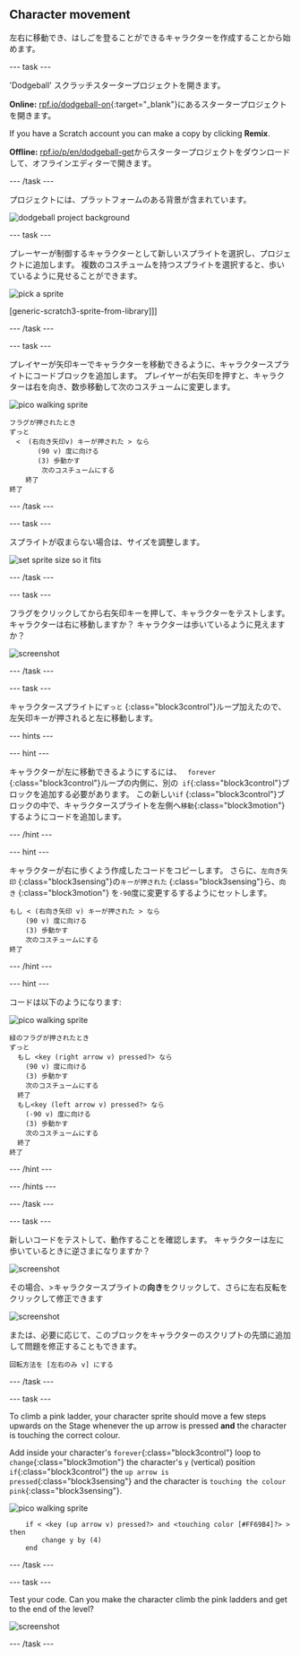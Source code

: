 ## Character movement

左右に移動でき、はしごを登ることができるキャラクターを作成することから始めます。

\--- task \---

'Dodgeball' スクラッチスタータープロジェクトを開きます。

**Online:** [rpf.io/dodgeball-on](http://rpf.io/dodgeball-on){:target="_blank"}にあるスタータープロジェクトを開きます。

If you have a Scratch account you can make a copy by clicking **Remix**.

**Offline:** [rpf.io/p/en/dodgeball-get](http://rpf.io/p/en/dodgeball-get)からスタータープロジェクトをダウンロードして、オフラインエディターで開きます。

\--- /task \---

プロジェクトには、プラットフォームのある背景が含まれています。

![dodgeball project background](images/dodge-background.png)

\--- task \---

プレーヤーが制御するキャラクターとして新しいスプライトを選択し、プロジェクトに追加します。 複数のコスチュームを持つスプライトを選択すると、歩いているように見せることができます。

![pick a sprite](images/dodge-characters.png)

[generic-scratch3-sprite-from-library]]]

\--- /task \---

\--- task \---

プレイヤーが矢印キーでキャラクターを移動できるように、キャラクタースプライトにコードブロックを追加します。 プレイヤーが右矢印を押すと、キャラクターは右を向き、数歩移動して次のコスチュームに変更します。

![pico walking sprite](images/pico_walking_sprite.png)

```blocks3
フラグが押されたとき
ずっと
　<  (右向き矢印v) キーが押された > なら
       (90 v) 度に向ける 
       (3) 歩動かす
        次のコスチュームにする
    終了
終了
```

\--- /task \---

\--- task \---

スプライトが収まらない場合は、サイズを調整します。

![set sprite size so it fits](images/dodge-sprite-size-annotated.png)

\--- /task \---

\--- task \---

フラグをクリックしてから右矢印キーを押して、キャラクターをテストします。 キャラクターは右に移動しますか？ キャラクターは歩いているように見えますか？

![screenshot](images/dodge-walking.png)

\--- /task \---

\--- task \---

キャラクタースプライトに`ずっと` {:class="block3control"}ループ加えたので、左矢印キーが押されると左に移動します。

\--- hints \---

\--- hint \---

キャラクターが左に移動できるようにするには、 ` forever` {:class="block3control"}ループの内側に、別の` if`{:class="block3control"}ブロックを追加する必要があります。 この新しい` if ` {:class="block3control"}ブロックの中で、キャラクタースプライトを左側へ`移動`{:class="block3motion"}するようにコードを追加します。

\--- /hint \---

\--- hint \---

キャラクターが右に歩くよう作成したコードをコピーします。 さらに、`左向き矢印` {:class="block3sensing"}の`キーが押された` {:class="block3sensing"}ら、`向き` {:class="block3motion"} を` -90 `度に変更するするようにセットします。

```blocks3
もし < (右向き矢印 v) キーが押された > なら
    (90 v) 度に向ける
    (3) 歩動かす
    次のコスチュームにする
終了
```

\--- /hint \---

\--- hint \---

コードは以下のようになります:

![pico walking sprite](images/pico_walking_sprite.png)

```blocks3
緑のフラグが押されたとき
ずっと
  もし <key (right arrow v) pressed?> なら
    (90 v) 度に向ける
    (3) 歩動かす
    次のコスチュームにする
  終了
  もし<key (left arrow v) pressed?> なら 
    (-90 v) 度に向ける
    (3) 歩動かす
    次のコスチュームにする
  終了
終了
```

\--- /hint \---

\--- /hints \---

\--- /task \---

\--- task \---

新しいコードをテストして、動作することを確認します。 キャラクターは左に歩いているときに逆さまになりますか？

![screenshot](images/dodge-upside-down.png)

その場合、>キャラクタースプライトの**向き**をクリックして、さらに左右反転をクリックして修正できます

![screenshot](images/dodge-left-right-annotated.png)

または、必要に応じて、このブロックをキャラクターのスクリプトの先頭に追加して問題を修正することもできます。

```blocks3
回転方法を [左右のみ v] にする
```

\--- /task \---

\--- task \---

To climb a pink ladder, your character sprite should move a few steps upwards on the Stage whenever the up arrow is pressed **and** the character is touching the correct colour.

Add inside your character's `forever`{:class="block3control"} loop to `change`{:class="block3motion"} the character's `y` (vertical) position `if`{:class="block3control"} the `up arrow is pressed`{:class="block3sensing"} and the character is `touching the colour pink`{:class="block3sensing"}.

![pico walking sprite](images/pico_walking_sprite.png)

```blocks3
    if < <key (up arrow v) pressed?> and <touching color [#FF69B4]?> > then
        change y by (4)
    end
```

\--- /task \---

\--- task \---

Test your code. Can you make the character climb the pink ladders and get to the end of the level?

![screenshot](images/dodge-test-character.png)

\--- /task \---